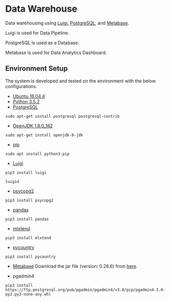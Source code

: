 # Data Warehouse

Data warehousing using [Luigi](https://github.com/spotify/luigi), [PostgreSQL](https://www.postgresql.org/), and [Metabase](https://www.metabase.com/).

Luigi is used for Data Pipeline.

PostgreSQL is used as a Database.

Metabase is used for Data Analytics Dashboard.


## Environment Setup

The system is developed and tested on the environment with the below configurations.

- [Ubuntu 16.04.4](https://www.ubuntu.com/download/desktop)
- [Python 3.5.2](https://www.python.org/downloads/)
- [PostgreSQL](https://www.postgresql.org/download/linux/ubuntu/)
```
sudo apt-get install postgresql postgresql-contrib
```
- [OpenJDK 1.8.0_162](http://openjdk.java.net/install/index.html)
```
sudo apt-get install openjdk-8-jdk
```
- [pip](https://pypi.org/project/pip/)
```
sudo apt install python3-pip
```
- [Luigi](https://github.com/spotify/luigi)
```
pip3 install luigi
```
```
luigid
```
- [psycopg2](http://initd.org/psycopg/)
```
pip3 install psycopg2
```
- [pandas](https://pandas.pydata.org/)
```
pip3 install pandas
```
- [mlxtend](https://github.com/rasbt/mlxtend)
```
pip3 install mlxtend
```
- [pycountry](https://pypi.org/project/pycountry/)
```
pip3 install pycountry
```
- [Metabase](https://www.metabase.com/)
Download the jar file (version: 0.28.6) from [here](https://www.metabase.com/start/jar.html).

- pgadmin4
```
pip3 install https://ftp.postgresql.org/pub/pgadmin/pgadmin4/v3.0/pip/pgadmin4-3.0-py2.py3-none-any.whl
```